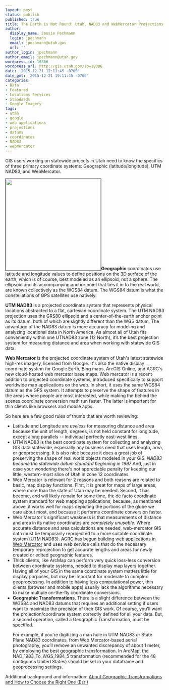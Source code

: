```yaml
---
layout: post
status: publish
published: true
title: The Earth is Not Round! Utah, NAD83 and WebMercator Projections
author:
  display_name: Jessie Pechmann
  login: jpechmann
  email: jpechmann@utah.gov
  url: ''
author_login: jpechmann
author_email: jpechmann@utah.gov
wordpress_id: 18306
wordpress_url: http://gis.utah.gov/?p=18306
date: '2015-12-21 12:11:45 -0700'
date_gmt: '2015-12-21 19:11:45 -0700'
categories:
- Data
- Featured
- Locations Services
- Standards
- Google Imagery
tags:
- utah
- google
- web applications
- projections
- datums
- coordinates
- NAD83
- webmercator
---
```

<p>GIS users working on statewide projects in Utah need to know the specifics of three primary coordinate systems: Geographic (latitude/longitude), UTM NAD83, and WebMercator.</p>
<p><a href="{{ "/downloads/projections.png" | prepend: site.baseurl }}"><img src="{{ "/images/projections-300x288.png" | prepend: site.baseurl }}" alt="" title="projections" width="300" height="288" style="padding:1px;border:thin solid black;" class="inline-text-left" /></a><b>Geographic</b> coordinates use latitude and longitude values to define positions on the 3D surface of the earth, which is of course, best modeled as an ellipsoid, not a sphere. The ellipsoid and its accompanying anchor point that ties it in to the real world, are known collectively as the WGS84 datum. The WGS84 datum is what the constellations of GPS satellites use natively.</p>
<p><b>UTM NAD83</b> is a projected coordinate system that represents physical locations abstracted to a flat, cartesian coordinate system. The UTM NAD83 projection uses the GRS80 ellipsoid and a center-of-the-earth anchor point as its datum, both of which are slightly different than the WGS datum. The advantage of the NAD83 datum is more accuracy for modeling and analyzing locational data in North America. As almost all of Utah fits conveniently within one UTNAD83 zone (12 North), it’s the best projection system for measuring distance and area when working with statewide GIS data.</p>
<p><b>Web Mercator</b> is the projected coordinate system of Utah's latest statewide high-res imagery, licensed from Google.  It's also the native display coordinate system for Google Earth, Bing maps, ArcGIS Online, and AGRC's new cloud-hosted web mercator base maps. Web mercator is a recent addition to projected coordinate systems, introduced specifically to support worldwide map applications on the web. In short, it uses the same WGS84 datum as the GPS system. It attempts to preserve the shape of features in the areas where people are most interested, while making the behind the scenes coordinate conversion math run faster. The latter is important for thin clients like browsers and mobile apps.</p>
<p>So here are a few good rules of thumb that are worth reviewing:</p>
<ul>
<li>Latitude and Longitude are <em>useless</em> for measuring distance and area because the unit of length, degrees, is not held constant for longitude, except along parallels -- individual perfectly east-west lines.</li>
<li>UTM NAD83 is the best coordinate system for collecting and analyzing GIS data statewide, especially any business need that uses length, area, or geoprocessing. It is also nice because it does a great job of preserving the shape of real world objects modeled in your GIS. <i>NAD83 became the statewide datum standard beginning in 1997</i>.And, just in case your wondering there's not appreciable penalty for keeping our little, western-most slice of Utah in zone 12 coordinates.</li>
<li>Web Mercator is relevant for 2 reasons and both reasons are related to basic, map display functions. First, it is great for maps of large areas, where more than the state of Utah may be needed. Second, it has become, and will likely remain for some time, the de facto coordinate system standard for web mapping applications, because, as mentioned above, it works well for maps depicting the portions of the globe we care about most, and because it performs coordinate conversion faster.</li>
<li>Web Mercator's significant weakness is that measurements of distance and area in its native coordinates are <em>completely unusable</em>. Where accurate distance and area calculations are needed, web-mercator GIS data must be temporarily reprojected to a more suitable coordinate system (UTM NAD83). <a href="{{ "/using-agrcs-new-web-mercator-services-in-your-web-maps/" | prepend: site.baseurl }}">AGRC has begun building web applications in Web Mercator</a> and uses web service calls that do the necessary temporary reprojection to get accurate lengths and areas for newly created or edited geographic features.</li>
<li>Thick clients, like ArcMap can perform very quick loss-less conversion between coordinate systems, needed to display map layers together. Having all of your GIS in the same coordinate system matters little for display purposes, but may be important for moderate to complex geoprocessing. In addition to having less computational power, thin clients (browser and mobile apps) usually lack the algorithms necessary to make multiple on-the-fly coordinate conversions.</li>
<li><strong>Geographic Transformations</strong>. There is a slight difference between the WGS84 and NAD83 datums that requires an additional setting if users want to maximize the precision of their GIS work. Of course, you'll want the projection/coordinate system correctly defined for all your data. But, a second operation, called a Geographic Transformation, must be specified.
<p>
<p>For example, if you're digitizing a man hole in UTM NAD83 or State Plane NAD83 coordinates, from Web Mercator-based aerial photography, you’ll remove an unwanted discrepancy of about 1 meter, by employing the best geographic transformation. In ArcMap, the NAD_1983_To_WGS_1984_5 transformation (recommended for the 48 contiguous United States) should be set in your dataframe and geoprocessing settings.</li>
</ul>
</p>
<p>
Additional background and information: <a href="https://blogs.esri.com/esri/arcgis/2009/05/06/about-geographic-transformations-and-how-to-choose-the-right-one/">About Geographic Transformations and How to Choose the Right One (Esri)</a>
</p>

